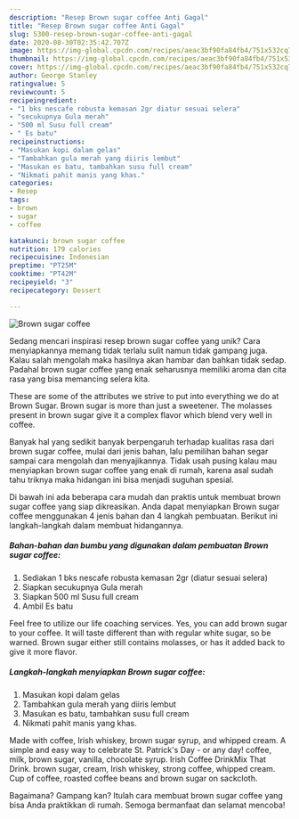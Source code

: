 ```yaml
---
description: "Resep Brown sugar coffee Anti Gagal"
title: "Resep Brown sugar coffee Anti Gagal"
slug: 5300-resep-brown-sugar-coffee-anti-gagal
date: 2020-08-30T02:35:42.707Z
image: https://img-global.cpcdn.com/recipes/aeac3bf90fa84fb4/751x532cq70/brown-sugar-coffee-foto-resep-utama.jpg
thumbnail: https://img-global.cpcdn.com/recipes/aeac3bf90fa84fb4/751x532cq70/brown-sugar-coffee-foto-resep-utama.jpg
cover: https://img-global.cpcdn.com/recipes/aeac3bf90fa84fb4/751x532cq70/brown-sugar-coffee-foto-resep-utama.jpg
author: George Stanley
ratingvalue: 5
reviewcount: 5
recipeingredient:
- "1 bks nescafe robusta kemasan 2gr diatur sesuai selera"
- "secukupnya Gula merah"
- "500 ml Susu full cream"
- " Es batu"
recipeinstructions:
- "Masukan kopi dalam gelas"
- "Tambahkan gula merah yang diiris lembut"
- "Masukan es batu, tambahkan susu full cream"
- "Nikmati pahit manis yang khas."
categories:
- Resep
tags:
- brown
- sugar
- coffee

katakunci: brown sugar coffee 
nutrition: 179 calories
recipecuisine: Indonesian
preptime: "PT25M"
cooktime: "PT42M"
recipeyield: "3"
recipecategory: Dessert

---
```



![Brown sugar coffee](https://img-global.cpcdn.com/recipes/aeac3bf90fa84fb4/751x532cq70/brown-sugar-coffee-foto-resep-utama.jpg)

Sedang mencari inspirasi resep brown sugar coffee yang unik? Cara menyiapkannya memang tidak terlalu sulit namun tidak gampang juga. Kalau salah mengolah maka hasilnya akan hambar dan bahkan tidak sedap. Padahal brown sugar coffee yang enak seharusnya memiliki aroma dan cita rasa yang bisa memancing selera kita.

These are some of the attributes we strive to put into everything we do at Brown Sugar. Brown sugar is more than just a sweetener. The molasses present in brown sugar give it a complex flavor which blend very well in coffee.

Banyak hal yang sedikit banyak berpengaruh terhadap kualitas rasa dari brown sugar coffee, mulai dari jenis bahan, lalu pemilihan bahan segar sampai cara mengolah dan menyajikannya. Tidak usah pusing kalau mau menyiapkan brown sugar coffee yang enak di rumah, karena asal sudah tahu triknya maka hidangan ini bisa menjadi suguhan spesial.


Di bawah ini ada beberapa cara mudah dan praktis untuk membuat brown sugar coffee yang siap dikreasikan. Anda dapat menyiapkan Brown sugar coffee menggunakan 4 jenis bahan dan 4 langkah pembuatan. Berikut ini langkah-langkah dalam membuat hidangannya.

<!--inarticleads1-->

##### Bahan-bahan dan bumbu yang digunakan dalam pembuatan Brown sugar coffee:

1. Sediakan 1 bks nescafe robusta kemasan 2gr (diatur sesuai selera)
1. Siapkan secukupnya Gula merah
1. Siapkan 500 ml Susu full cream
1. Ambil  Es batu


Feel free to utilize our life coaching services. Yes, you can add brown sugar to your coffee. It will taste different than with regular white sugar, so be warned. Brown sugar either still contains molasses, or has it added back to give it more flavor. 

<!--inarticleads2-->

##### Langkah-langkah menyiapkan Brown sugar coffee:

1. Masukan kopi dalam gelas
1. Tambahkan gula merah yang diiris lembut
1. Masukan es batu, tambahkan susu full cream
1. Nikmati pahit manis yang khas.


Made with coffee, Irish whiskey, brown sugar syrup, and whipped cream. A simple and easy way to celebrate St. Patrick&#39;s Day - or any day! coffee, milk, brown sugar, vanilla, chocolate syrup. Irish Coffee DrinkMix That Drink. brown sugar, cream, Irish whiskey, strong coffee, whipped cream. Cup of coffee, roasted coffee beans and brown sugar on sackcloth. 

Bagaimana? Gampang kan? Itulah cara membuat brown sugar coffee yang bisa Anda praktikkan di rumah. Semoga bermanfaat dan selamat mencoba!
